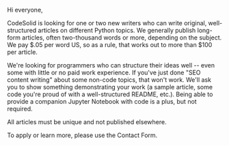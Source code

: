 Hi everyone,

CodeSolid is looking for one or two new writers who can write original, well-structured articles on different Python topics. We generally publish long-form articles, often two-thousand words or more, depending on the subject. We pay $.05 per word US, so as a rule, that works out to more than $100 per article.

We're looking for programmers who can structure their ideas well -- even some with little or no paid work experience. If you've just done "SEO content writing" about some non-code topics, that won't work. We'll ask you to show something demonstrating your work (a sample article, some code you're proud of with a well-structured README, etc.).
Being able to provide a companion Jupyter Notebook with code is a plus, but not required.

All articles must be unique and not published elsewhere.

To apply or learn more, please use the Contact Form.
